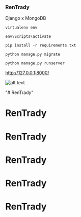 ### RenTrady
Django x MongoDB  

<code>virtualenv env</code> 

<code>env\Scripts\activate</code> 

<code>pip install -r requirements.txt</code>  

<code>python manage.py migrate</code>  

<code>python manage.py runserver</code>  

 http://127.0.0.1:8000/
 
![alt text](https://github.com/desinthazhr/RenTrady/blob/master/img.jpeg)


"# RenTrady" 
# RenTrady
# RenTrady
# RenTrady
# RenTrady
# RenTrady
